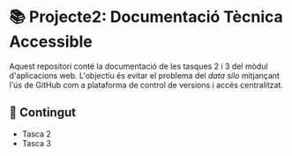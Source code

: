 # 📚 Projecte2: Documentació Tècnica Accessible

Aquest repositori conté la documentació de les tasques 2 i 3 del mòdul d'aplicacions web. L'objectiu és evitar el problema del *data silo* mitjançant l'ús de GitHub com a plataforma de control de versions i accés centralitzat.

## 📂 Contingut

- Tasca 2
- Tasca 3

